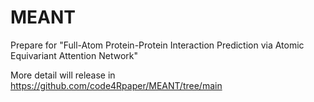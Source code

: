 # MEANT
Prepare for "Full-Atom Protein-Protein Interaction Prediction via Atomic Equivariant Attention Network"

More detail will release in https://github.com/code4Rpaper/MEANT/tree/main